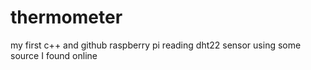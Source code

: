 # thermometer
my first c++ and github
raspberry pi reading dht22 sensor using some source I found online
